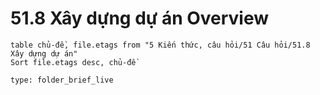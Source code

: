 # 51.8 Xây dựng dự án Overview
```dataview 
table chủ-đề, file.etags from "5 Kiến thức, câu hỏi/51 Câu hỏi/51.8 Xây dựng dự án"
Sort file.etags desc, chủ-đề 
```
```ccard
type: folder_brief_live
```
 


